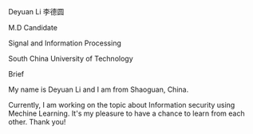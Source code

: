 
Deyuan Li 李德圆

M.D Candidate

Signal and Information Processing

South China University of Technology

Brief

My name is Deyuan Li and I am from Shaoguan, China.

Currently, I am working on the topic about Information security using Mechine Learning. It's my pleasure to have a chance to learn from each other. Thank you!

